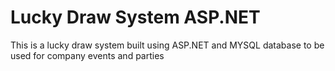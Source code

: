 # Lucky Draw System ASP.NET

This is a lucky draw system built using ASP.NET and MYSQL database to be used for company events and parties
